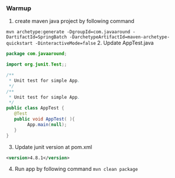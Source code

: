 ### Warmup ###
1. create maven java project by following command

`mvn archetype:generate -DgroupId=com.javaaround -DartifactId=SpringBatch -DarchetypeArtifactId=maven-archetype-quickstart -DinteractiveMode=false`
2. Update AppTest.java
```java
package com.javaaround;

import org.junit.Test;;

/**
 * Unit test for simple App.
 */
/**
 * Unit test for simple App.
 */
public class AppTest {
   @Test
   public void AppTest( ){
        App.main(null);
   }
}
```

3. Update junit version at pom.xml

```xml
<version>4.8.1</version>
```

4. Run app by following command
`mvn clean package`
